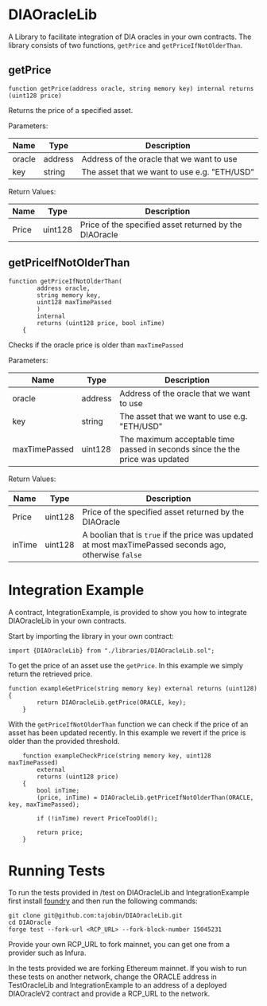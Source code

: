 # DIAOracleLib

A Library to facilitate integration of DIA oracles in your own
contracts. The library consists of two functions, ```getPrice``` and ```getPriceIfNotOlderThan```.

## getPrice

```
function getPrice(address oracle, string memory key) internal returns (uint128 price)
```

Returns the price of a specified asset.

Parameters:

| Name   | Type    | Description                                  |
|--------|---------|----------------------------------------------|
| oracle | address | Address of the oracle that we want to use    |
| key    | string  | The asset that we want to use e.g. "ETH/USD" |

Return Values:

| Name  | Type   | Description                                            |
|-------|--------|--------------------------------------------------------|
| Price | uint128 | Price of the specified asset returned by the DIAOracle |


## getPriceIfNotOlderThan
```
function getPriceIfNotOlderThan(
        address oracle,
        string memory key,
        uint128 maxTimePassed
        )
        internal
        returns (uint128 price, bool inTime)
    {
```
Checks if the oracle price is older than ```maxTimePassed```

Parameters:

| Name   | Type    | Description                                  |
|--------|---------|----------------------------------------------|
| oracle | address | Address of the oracle that we want to use    |
| key    | string  | The asset that we want to use e.g. "ETH/USD" |
| maxTimePassed | uint128 | The maximum acceptable time passed in seconds since the the price was updated |

Return Values:

| Name  | Type   | Description                                            |
|-------|--------|--------------------------------------------------------|
| Price | uint128 | Price of the specified asset returned by the DIAOracle |
| inTime| uint128 |  A boolian that is ```true``` if the price was updated at most maxTimePassed seconds ago, otherwise ```false```|

# Integration Example 

A contract, IntegrationExample, is provided to show you how to integrate DIAOracleLib in your own contracts. 

Start by importing the library in your own contract:

```
import {DIAOracleLib} from "./libraries/DIAOracleLib.sol";
```

To get the price of an asset use the ```getPrice```. In this example we simply return the retrieved price.

```
function exampleGetPrice(string memory key) external returns (uint128){
        return DIAOracleLib.getPrice(ORACLE, key);
    }
```

With the ```getPriceIfNotOlderThan``` function we can check if the price of an asset has been updated recently. In this example we revert if the price is older than the provided threshold. 

```
    function exampleCheckPrice(string memory key, uint128 maxTimePassed)
        external
        returns (uint128 price)
    {
        bool inTime;
        (price, inTime) = DIAOracleLib.getPriceIfNotOlderThan(ORACLE, key, maxTimePassed);

        if (!inTime) revert PriceTooOld();

        return price;
    }
```

# Running Tests

To run the tests provided in /test on DIAOracleLib and IntegrationExample first install [foundry](https://book.getfoundry.sh/getting-started/installation.html) and then run the following commands:

```
git clone git@github.com:tajobin/DIAOracleLib.git
cd DIAOracle
forge test --fork-url <RCP_URL> --fork-block-number 15045231
```

Provide your own RCP_URL to fork mainnet, you can get one from a provider such as Infura. 

In the tests provided we are forking Ethereum mainnet. If you wish to run these tests on another network, change the ORACLE address in TestOracleLib and IntegrationExample to an address of a deployed DIAOracleV2 contract and provide a RCP_URL to the network. 

